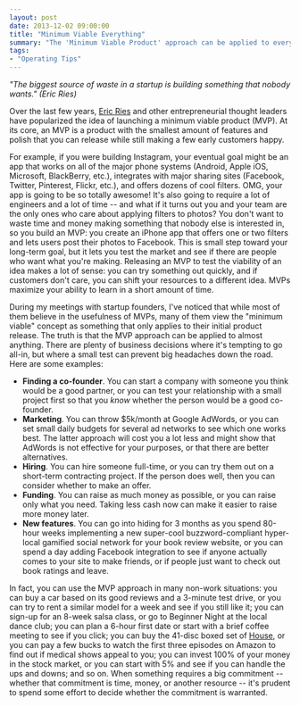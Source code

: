 ```yaml
---
layout: post
date: 2013-12-02 09:00:00
title: "Minimum Viable Everything"
summary: "The 'Minimum Viable Product' approach can be applied to everything from hiring to marketing."
tags:
- "Operating Tips"
---
```


_"The biggest source of waste in a startup is building something that nobody wants." (Eric Ries)_

Over the last few years, <a href="http://en.wikipedia.org/wiki/Eric_Ries" target="_blank">Eric Ries</a> and other entrepreneurial thought leaders have popularized the idea of launching a minimum viable product (MVP). At its core, an MVP is a product with the smallest amount of features and polish that you can release while still making a few early customers happy.

For example, if you were building Instagram, your eventual goal might be an app that works on all of the major phone systems (Android, Apple iOS, Microsoft, BlackBerry, etc.), integrates with major sharing sites (Facebook, Twitter, Pinterest, Flickr, etc.), and offers dozens of cool filters. OMG, your app is going to be so totally awesome! It's also going to require a lot of engineers and a lot of time -- and what if it turns out you and your team are the only ones who care about applying filters to photos? You don't want to waste time and money making something that nobody else is interested in, so you build an MVP: you create an iPhone app that offers one or two filters and lets users post their photos to Facebook. This is small step toward your long-term goal, but it lets you test the market and see if there are people who want what you're making. Releasing an MVP to test the viability of an idea makes a lot of sense: you can try something out quickly, and if customers don't care, you can shift your resources to a different idea. MVPs maximize your ability to learn in a short amount of time.

During my meetings with startup founders, I've noticed that while most of them believe in the usefulness of MVPs, many of them view the "minimum viable" concept as something that only applies to their initial product release. The truth is that the MVP approach can be applied to almost anything. There are plenty of business decisions where it's tempting to go all-in, but where a small test can prevent big headaches down the road. Here are some examples:

- **Finding a co-founder**. You can start a company with someone you think would be a good partner, or you can test your relationship with a small project first so that you *know* whether the person would be a good co-founder.
- **Marketing**. You can throw $5k/month at Google AdWords, or you can set small daily budgets for several ad networks to see which one works best. The latter approach will cost you a lot less and might show that AdWords is not effective for your purposes, or that there are better alternatives.
- **Hiring**. You can hire someone full-time, or you can try them out on a short-term contracting project. If the person does well, then you can consider whether to make an offer.
- **Funding**. You can raise as much money as possible, or you can raise only what you need. Taking less cash now can make it easier to raise more money later.
- **New features**. You can go into hiding for 3 months as you spend 80-hour weeks implementing a new super-cool buzzword-compliant hyper-local gamified social network for your book review website, or you can spend a day adding Facebook integration to see if anyone actually comes to your site to make friends, or if people just want to check out book ratings and leave.

In fact, you can use the MVP approach in many non-work situations: you can buy a car based on its good reviews and a 3-minute test drive, or you can try to rent a similar model for a week and see if you still like it; you can sign-up for an 8-week salsa class, or go to Beginner Night at the local dance club; you can plan a 6-hour first date or start with a brief coffee meeting to see if you click; you can buy the 41-disc boxed set of <a href="http://www.imdb.com/title/tt0412142/" target="_blank">House</a>, or you can pay a few bucks to watch the first three episodes on Amazon to find out if medical shows appeal to you; you can invest 100% of your money in the stock market, or you can start with 5% and see if you can handle the ups and downs; and so on. When something requires a big commitment -- whether that commitment is time, money, or another resource -- it's prudent to spend some effort to decide whether the commitment is warranted.
